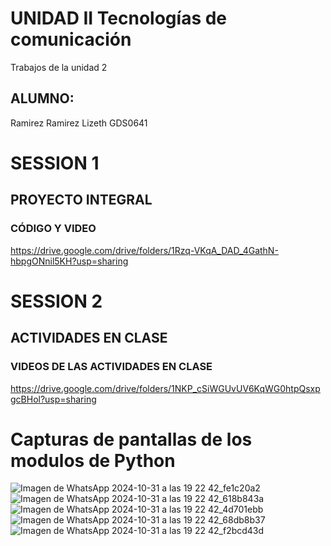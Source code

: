# UNIDAD II Tecnologías de comunicación
Trabajos de la unidad 2

## ALUMNO: 
Ramirez Ramirez Lizeth GDS0641

# SESSION 1
## PROYECTO INTEGRAL
### CÓDIGO Y VIDEO
https://drive.google.com/drive/folders/1Rzq-VKqA_DAD_4GathN-hbpgONnil5KH?usp=sharing

# SESSION 2
## ACTIVIDADES EN CLASE
### VIDEOS DE LAS ACTIVIDADES EN CLASE
https://drive.google.com/drive/folders/1NKP_cSiWGUvUV6KqWG0htpQsxpgcBHol?usp=sharing




# Capturas de pantallas de los modulos de Python
![Imagen de WhatsApp 2024-10-31 a las 19 22 42_fe1c20a2](https://github.com/user-attachments/assets/e60eb1f5-4439-42e2-b41c-49da873da69f)
![Imagen de WhatsApp 2024-10-31 a las 19 22 42_618b843a](https://github.com/user-attachments/assets/05403f23-8c70-4bc5-ab10-c60d81403380)
![Imagen de WhatsApp 2024-10-31 a las 19 22 42_4d701ebb](https://github.com/user-attachments/assets/cf6e4011-9944-47b5-a3f8-3e7ba8122a62)
![Imagen de WhatsApp 2024-10-31 a las 19 22 42_68db8b37](https://github.com/user-attachments/assets/a36a5594-f434-43e3-b713-5675eb75872a)
![Imagen de WhatsApp 2024-10-31 a las 19 22 42_f2bcd43d](https://github.com/user-attachments/assets/020d7ab2-4f00-43fc-9619-ad48db21641f)




